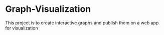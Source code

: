 # Graph-Visualization
This project is to create interactive graphs and publish them on a web app for visualization
